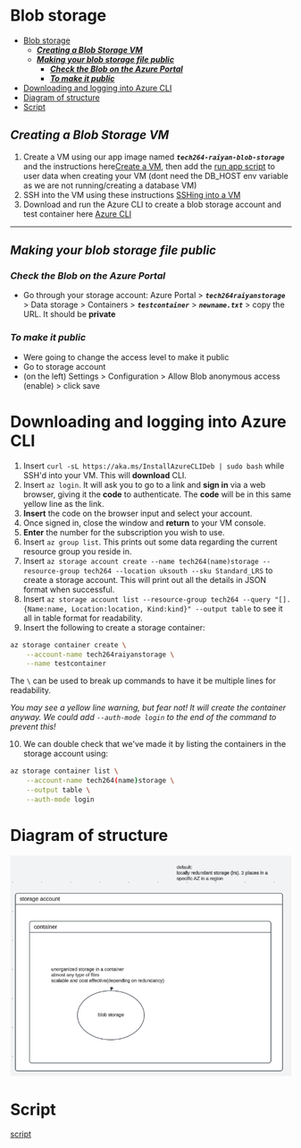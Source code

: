 # Blob storage 

- [Blob storage](#blob-storage)
  - [***Creating a Blob Storage VM***](#creating-a-blob-storage-vm)
  - [***Making your blob storage file public***](#making-your-blob-storage-file-public)
    - [***Check the Blob on the Azure Portal***](#check-the-blob-on-the-azure-portal)
    - [***To make it public***](#to-make-it-public)
- [Downloading and logging into Azure CLI](#downloading-and-logging-into-azure-cli)
- [Diagram of structure](#diagram-of-structure)
- [Script](#script)

## ***Creating a Blob Storage VM***
1. Create a VM using our app image named ***`tech264-raiyan-blob-storage`*** and the instructions here[Create a VM](/tech264-cloud-linux/cloud/create_virtual_machine.md), then add the [run app script](/tech264-cloud-linux/scripting/run-app-only.sh) to user data when creating your VM (dont need the DB_HOST env variable as we are not running/creating a database VM)
2. SSH into the VM using these instructions [SSHing into a VM](/tech264-cloud-linux/cloud/create_SSH_key.md)
3. Download and run the Azure CLI to create a blob storage account and test container here [Azure CLI](/tech264-cloud-linux/cloud/azure/README.md)
---
## ***Making your blob storage file public***
### ***Check the Blob on the Azure Portal***
- Go through your storage account: Azure Portal > ***`tech264raiyanstorage`*** > Data storage > Containers > ***`testcontainer`*** > ***`newname.txt`*** > copy the URL. It should be **private**
 
### ***To make it public***
- Were going to change the access level to make it public
- Go to storage account
- (on the left) Settings > Configuration > Allow Blob anonymous access (enable) > click save

# Downloading and logging into Azure CLI
 
1. Insert `curl -sL https://aka.ms/InstallAzureCLIDeb | sudo bash` while SSH'd into your VM. This will **download** CLI.
2. Insert `az login`. It will ask you to go to a link and **sign in** via a web browser, giving it the **code** to authenticate. The **code** will be in this same yellow line as the link.
3. **Insert** the code on the browser input and select your account.
4. Once signed in, close the window and **return** to your VM console.
5. **Enter** the number for the subscription you wish to use.
6. Insert `az group list`. This prints out some data regarding the current resource group you reside in.
7. Insert `az storage account create --name tech264(name)storage --resource-group tech264 --location uksouth --sku Standard_LRS` to create a storage account. This will print out all the details in JSON format when successful.
8. Insert `az storage account list --resource-group tech264 --query "[].{Name:name, Location:location, Kind:kind}" --output table` to see it all in table format for readability.
9. Insert the following to create a storage container:
``` bash
az storage container create \
    --account-name tech264raiyanstorage \
    --name testcontainer
```
The `\` can be used to break up commands to have it be multiple lines for readability.
 
*You may see a yellow line warning, but fear not! It will create the container anyway. We could add `--auth-mode login` to the end of the command to prevent this!*
 
10. We can double check that we've made it by listing the containers in the storage account using:
``` bash
az storage container list \
    --account-name tech264(name)storage \
    --output table \
    --auth-mode login
```

# Diagram of structure
![diagram](/images/Screenshot_blob_storage.png)

# Script
[script](blob-storage-script.sh/)
